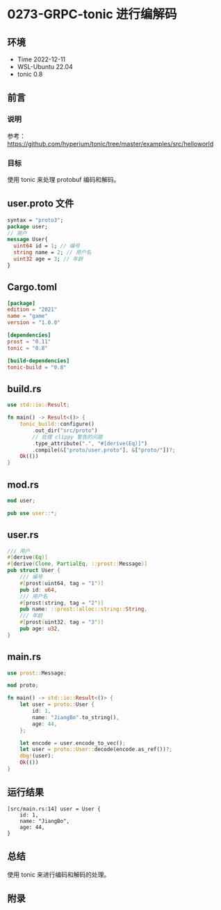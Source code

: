 # 0273-GRPC-tonic 进行编解码

## 环境

- Time 2022-12-11
- WSL-Ubuntu 22.04
- tonic 0.8

## 前言

### 说明

参考：<https://github.com/hyperium/tonic/tree/master/examples/src/helloworld>

### 目标

使用 tonic 来处理 protobuf 编码和解码。

## user.proto 文件

```proto
syntax = "proto3";
package user;
// 用户
message User{
  uint64 id = 1; // 编号
  string name = 2; // 用户名
  uint32 age = 3; // 年龄
}
```

## Cargo.toml

```toml
[package]
edition = "2021"
name = "game"
version = "1.0.0"

[dependencies]
prost = "0.11"
tonic = "0.8"

[build-dependencies]
tonic-build = "0.8"
```

## build.rs

```Rust
use std::io::Result;

fn main() -> Result<()> {
    tonic_build::configure()
        .out_dir("src/proto")
        // 处理 clippy 警告的问题
        .type_attribute(".", "#[derive(Eq)]")
        .compile(&["proto/user.proto"], &["proto/"])?;
    Ok(())
}
```

## mod.rs

```Rust
mod user;

pub use user::*;
```

## user.rs

```Rust
/// 用户
#[derive(Eq)]
#[derive(Clone, PartialEq, ::prost::Message)]
pub struct User {
    /// 编号
    #[prost(uint64, tag = "1")]
    pub id: u64,
    /// 用户名
    #[prost(string, tag = "2")]
    pub name: ::prost::alloc::string::String,
    /// 年龄
    #[prost(uint32, tag = "3")]
    pub age: u32,
}
```

## main.rs

```Rust
use prost::Message;

mod proto;

fn main() -> std::io::Result<()> {
    let user = proto::User {
        id: 1,
        name: "JiangBo".to_string(),
        age: 44,
    };

    let encode = user.encode_to_vec();
    let user = proto::User::decode(encode.as_ref())?;
    dbg!(user);
    Ok(())
}
```

## 运行结果

```text
[src/main.rs:14] user = User {
    id: 1,
    name: "JiangBo",
    age: 44,
}
```

## 总结

使用 tonic 来进行编码和解码的处理。

## 附录
